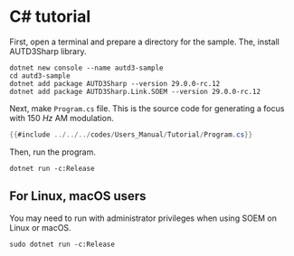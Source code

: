 # C# tutorial

First, open a terminal and prepare a directory for the sample.
The, install AUTD3Sharp library.

```shell
dotnet new console --name autd3-sample
cd autd3-sample
dotnet add package AUTD3Sharp --version 29.0.0-rc.12
dotnet add package AUTD3Sharp.Link.SOEM --version 29.0.0-rc.12
```

Next, make `Program.cs` file.
This is the source code for generating a focus with $\SI{150}{Hz}$ AM modulation. 

```csharp,filename=Program.cs
{{#include ../../../codes/Users_Manual/Tutorial/Program.cs}}
```

Then, run the program.

```shell
dotnet run -c:Release
```

## For Linux, macOS users

You may need to run with administrator privileges when using SOEM on Linux or macOS.

```shell
sudo dotnet run -c:Release
```
